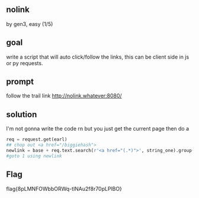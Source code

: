 ## nolink
by gen3, easy (1/5)

## goal 
write a script that will auto click/follow the links, this can be client side in js or py requests.

## prompt
follow the trail link http://nolink.whatever:8080/

## solution
I'm not gonna write the code rn but you just get the current page then do a 
```python
req = request.get(earl)
## chop out <a href="/biggiehash">
newlink = base + req.text.search(r'<a href="(.*)">', string_one).group(1)
#goto 1 using newlink
```

## Flag
flag{8pLMNFOWbbORWq-tlNAu2f8r70pLPlBO}
